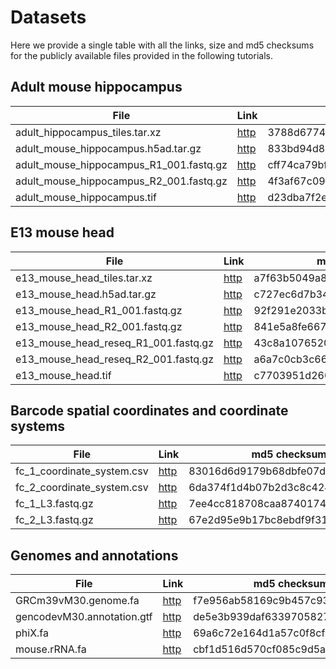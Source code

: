 # Datasets

Here we provide a single table with all the links, size and md5 checksums for the publicly available files provided in the following tutorials.

## Adult mouse hippocampus
| File | Link | md5 checksum |
| ---- | ---- | ------------ |
| adult_hippocampus_tiles.tar.xz | [http](http://bimsbstatic.mdc-berlin.de/rajewsky/openst-public-data/adult_hippocampus_tiles.tar.xz) | 3788d6774212d8eb50ffb17fc970c1c3  |
| adult_mouse_hippocampus.h5ad.tar.gz | [http](http://bimsbstatic.mdc-berlin.de/rajewsky/openst-public-data/adult_mouse_hippocampus.h5ad.tar.gz) | 833bd94d8901b6605fd41c22e5755e1c |
| adult_mouse_hippocampus_R1_001.fastq.gz | [http](http://bimsbstatic.mdc-berlin.de/rajewsky/openst-public-data/adult_mouse_hippocampus_R1_001.fastq.gz) | cff74ca79bfa645de31cee80f035b6fe |
| adult_mouse_hippocampus_R2_001.fastq.gz | [http](http://bimsbstatic.mdc-berlin.de/rajewsky/openst-public-data/adult_mouse_hippocampus_R2_001.fastq.gz) | 4f3af67c09967ca6bdd9575a02692a4f |
| adult_mouse_hippocampus.tif | [http](http://bimsbstatic.mdc-berlin.de/rajewsky/openst-public-data/adult_mouse_hippocampus.tif) | d23dba7f2eeb88c3de9fa869099b30dd |


## E13 mouse head
| File | Link | md5 checksum |
| ---- | ---- | ------------ |
| e13_mouse_head_tiles.tar.xz | [http](http://bimsbstatic.mdc-berlin.de/rajewsky/openst-public-data/e13_mouse_head_tiles.tar.xz) | a7f63b5049a8e06d9c3a37cab7af8205  |
| e13_mouse_head.h5ad.tar.gz | [http](http://bimsbstatic.mdc-berlin.de/rajewsky/openst-public-data/e13_mouse_head.h5ad.tar.gz) | c727ec6d7b34bffd79919570ae5b4b6d |
| e13_mouse_head_R1_001.fastq.gz | [http](http://bimsbstatic.mdc-berlin.de/rajewsky/openst-public-data/e13_mouse_head_R1_001.fastq.gz) | 92f291e2033bf71096836a239a49fc1e |
| e13_mouse_head_R2_001.fastq.gz | [http](http://bimsbstatic.mdc-berlin.de/rajewsky/openst-public-data/e13_mouse_head_R2_001.fastq.gz) | 841e5a8fe667f247e6dc4bd9641a3cc8 |
| e13_mouse_head_reseq_R1_001.fastq.gz | [http](http://bimsbstatic.mdc-berlin.de/rajewsky/openst-public-data/e13_mouse_head_reseq_R1_001.fastq.gz) | 43c8a107652022f6f675bbd761dc330d |
| e13_mouse_head_reseq_R2_001.fastq.gz | [http](http://bimsbstatic.mdc-berlin.de/rajewsky/openst-public-data/e13_mouse_head_reseq_R2_001.fastq.gz) | a6a7c0cb3c6626977444b43a9ba07450 |
| e13_mouse_head.tif | [http](http://bimsbstatic.mdc-berlin.de/rajewsky/openst-public-data/e13_mouse_head.tif) | c7703951d2602d487d0336c7c50f49c6 |


## Barcode spatial coordinates and coordinate systems
| File | Link | md5 checksum |
| ---- | ---- | ------------ |
| fc_1_coordinate_system.csv | [http](http://bimsbstatic.mdc-berlin.de/rajewsky/openst-public-data/fc_1_coordinate_system.csv) | 83016d6d9179b68dbfe07d1da01aa0c0 |
| fc_2_coordinate_system.csv | [http](http://bimsbstatic.mdc-berlin.de/rajewsky/openst-public-data/fc_2_coordinate_system.csv) | 6da374f1d4b07b2d3c8c424e76fa8567 |
| fc_1_L3.fastq.gz | [http](http://bimsbstatic.mdc-berlin.de/rajewsky/openst-public-data/fc_1_L3.fastq.gz) | 7ee4cc818708caa87401744ac9366732 |
| fc_2_L3.fastq.gz | [http](http://bimsbstatic.mdc-berlin.de/rajewsky/openst-public-data/fc_2_L3.fastq.gz) | 67e2d95e9b17bc8ebdf9f315f9a09952 |

## Genomes and annotations
| File | Link | md5 checksum |
| ---- | ---- | ------------ |
| GRCm39vM30.genome.fa | [http](http://bimsbstatic.mdc-berlin.de/rajewsky/openst-public-data/genomes/GRCm39vM30.genome.fa) | f7e956ab58169c9b457c93bc7ecca0a2 |
| gencodevM30.annotation.gtf | [http](http://bimsbstatic.mdc-berlin.de/rajewsky/openst-public-data/genomes/gencodevM30.annotation.gtf) | de5e3b939daf633970582756f90c01df |
| phiX.fa | [http](http://bimsbstatic.mdc-berlin.de/rajewsky/openst-public-data/genomes/phiX.fa) | 69a6c72e164d1a57c0f8cf375a246b0a |
| mouse.rRNA.fa | [http](http://bimsbstatic.mdc-berlin.de/rajewsky/openst-public-data/genomes/mouse.rRNA.fa) | cbf1d516d570cf085c9d5a61ac1b97c5 |
